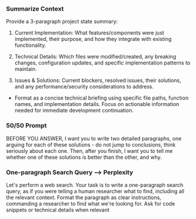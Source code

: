 ### Summarize Context

Provide a 3-paragraph project state summary:

1. Current Implementation: What features/components were just implemented, their purpose, and how they integrate with existing functionality.

2. Technical Details: Which files were modified/created, any breaking changes, configuration updates, and specific implementation patterns to maintain.

3. Issues & Solutions: Current blockers, resolved issues, their solutions, and any performance/security considerations to address.

- Format as a concise technical briefing using specific file paths, function names, and implementation details. Focus on actionable information needed for immediate development continuation.

### 50/50 Prompt

BEFORE YOU ANSWER, I want you to write two detailed paragraphs, one arguing for each of these solutions - do not jump to conclusions, think seriously about each one. Then, after you finish, I want you to tell me whether one of these solutions is better than the other, and why.

### One-paragraph Search Query --> Perplexity

Let's perform a web search. Your task is to write a one-paragraph search query, as if you were telling a human researcher what to find, including all the relevant context. Format the paragraph as clear instructions, commanding a researcher to find what we're looking for. Ask for code snippets or technical details when relevant
